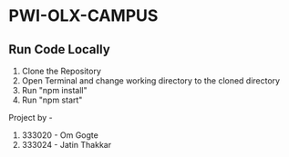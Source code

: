 # PWI-OLX-CAMPUS
## Run Code Locally
1. Clone the Repository
2. Open Terminal and change working directory to the cloned directory
3. Run "npm install"
4. Run "npm start"

Project by - 
1. 333020 - Om Gogte
2. 333024 - Jatin Thakkar
